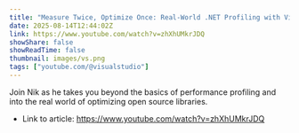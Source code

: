 ```yaml
---
title: "Measure Twice, Optimize Once: Real-World .NET Profiling with Visual Studio"
date: 2025-08-14T12:44:02Z
link: https://www.youtube.com/watch?v=zhXhUMkrJDQ
showShare: false
showReadTime: false
thumbnail: images/vs.png
tags: ["youtube.com/@visualstudio"]
---
```

Join Nik as he takes you beyond the basics of performance profiling and into the real world of optimizing open source libraries.

- Link to article: https://www.youtube.com/watch?v=zhXhUMkrJDQ